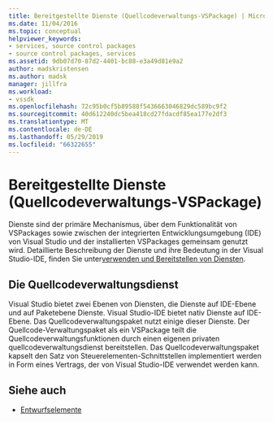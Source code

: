 ```yaml
---
title: Bereitgestellte Dienste (Quellcodeverwaltungs-VSPackage) | Microsoft-Dokumentation
ms.date: 11/04/2016
ms.topic: conceptual
helpviewer_keywords:
- services, source control packages
- source control packages, services
ms.assetid: 9db07d70-87d2-4401-bc88-e3a49d81e9a2
author: madskristensen
ms.author: madsk
manager: jillfra
ms.workload:
- vssdk
ms.openlocfilehash: 72c95b0cf5b89588f5436663046829dc589bc9f2
ms.sourcegitcommit: 40d612240dc5bea418cd27fdacdf85ea177e2df3
ms.translationtype: MT
ms.contentlocale: de-DE
ms.lasthandoff: 05/29/2019
ms.locfileid: "66322655"
---
```

# <a name="services-provided-source-control-vspackage"></a>Bereitgestellte Dienste (Quellcodeverwaltungs-VSPackage)
Dienste sind der primäre Mechanismus, über dem Funktionalität von VSPackages sowie zwischen der integrierten Entwicklungsumgebung (IDE) von Visual Studio und der installierten VSPackages gemeinsam genutzt wird. Detaillierte Beschreibung der Dienste und ihre Bedeutung in der Visual Studio-IDE, finden Sie unter[verwenden und Bereitstellen von Diensten](../../extensibility/using-and-providing-services.md).

## <a name="the-source-control-service"></a>Die Quellcodeverwaltungsdienst
 Visual Studio bietet zwei Ebenen von Diensten, die Dienste auf IDE-Ebene und auf Paketebene Dienste. Visual Studio-IDE bietet nativ Dienste auf IDE-Ebene. Das Quellcodeverwaltungspaket nutzt einige dieser Dienste. Der Quellcode-Verwaltungspaket als ein VSPackage teilt die Quellcodeverwaltungsfunktionen durch einen eigenen privaten quellcodeverwaltungsdienst bereitstellen. Das Quellcodeverwaltungspaket kapselt den Satz von Steuerelementen-Schnittstellen implementiert werden in Form eines Vertrags, der von Visual Studio-IDE verwendet werden kann.

## <a name="see-also"></a>Siehe auch
- [Entwurfselemente](../../extensibility/internals/source-control-vspackage-design-elements.md)